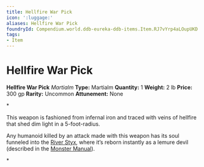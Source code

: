 ```yaml
---
title: Hellfire War Pick
icon: ':luggage:'
aliases: Hellfire War Pick
foundryId: Compendium.world.ddb-eureka-ddb-items.Item.RJ7vYrp4aLOupUKD
tags:
- Item
---
```


# Hellfire War Pick

**Hellfire War Pick**
_Martialm_
**Type:** Martialm
**Quantity:** 1
**Weight:** 2 lb
**Price:** 300 gp
**Rarity:** Uncommon
**Attunement:** None

*<p>This weapon is fashioned from infernal iron and traced with veins of hellfire that shed dim light in a 5-foot-radius.

Any humanoid killed by an attack made with this weapon has its soul funneled into the <a href="https://www.dndbeyond.com/sources/bgdia/avernus#RiverStyx">River Styx</a>, where it’s reborn instantly as a lemure devil (described in the <a href="https://www.dndbeyond.com/sources/mm">Monster Manual</a>).</p>*